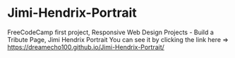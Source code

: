 # Jimi-Hendrix-Portrait
FreeCodeCamp first project, Responsive Web Design Projects - Build a Tribute Page, Jimi Hendrix Portrait
You can see it by clicking the link here => https://dreamecho100.github.io/Jimi-Hendrix-Portrait/
